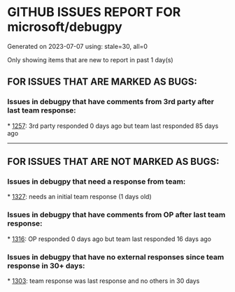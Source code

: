 
# GITHUB ISSUES REPORT FOR microsoft/debugpy


Generated on 2023-07-07 using: stale=30, all=0


Only showing items that are new to report in past 1 day(s)


## FOR ISSUES THAT ARE MARKED AS BUGS:


### Issues in debugpy that have comments from 3rd party after last team response:


\* [1257](https://github.com/microsoft/debugpy/issues/1257 "clientOS flag causes: unable to find translation"): 3rd party responded 0 days ago but team last responded 85 days ago

---

## FOR ISSUES THAT ARE NOT MARKED AS BUGS:


### Issues in debugpy that need a response from team:


\* [1327](https://github.com/microsoft/debugpy/issues/1327 "Debugging python in windows container gives &quot;bind&quot;: invalid mount path: '/debugpy'"): needs an initial team response (1 days old)

### Issues in debugpy that have comments from OP after last team response:


\* [1316](https://github.com/microsoft/debugpy/issues/1316 "Bug: pydev debugger: unable to find translation for ..."): OP responded 0 days ago but team last responded 16 days ago

### Issues in debugpy that have no external responses since team response in 30+ days:


\* [1303](https://github.com/microsoft/debugpy/issues/1303 "When using python debugging class properties are showed after private and protected members."): team response was last response and no others in 30 days

